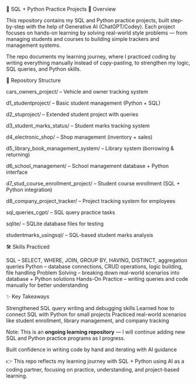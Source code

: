 🐍 SQL + Python Practice Projects
📌 Overview

This repository contains my SQL and Python practice projects, built step-by-step with the help of Generative AI (ChatGPT/Codey). Each project focuses on hands-on learning by solving real-world style problems — from managing students and courses to building simple trackers and management systems.

The repo documents my learning journey, where I practiced coding by writing everything manually instead of copy-pasting, to strengthen my logic, SQL queries, and Python skills.

📂 Repository Structure

cars_owners_project/ – Vehicle and owner tracking system

d1_studentproject/ – Basic student management (Python + SQL)

d2_stuproject/ – Extended student project with queries

d3_student_marks_status/ – Student marks tracking system

d4_electronic_shop/ – Shop management (inventory + sales)

d5_library_book_management_system/ – Library system (borrowing & returning)

d6_school_management/ – School management database + Python interface

d7_stud_course_enrollment_project/ – Student course enrollment (SQL + Python integration)

d8_company_project_tracker/ – Project tracking system for employees

sql_queries_cgpt/ – SQL query practice tasks

sqlite/ – SQLite database files for testing

studentmarks_usingsql/ – SQL-based student marks analysis

🛠️ Skills Practiced

SQL – SELECT, WHERE, JOIN, GROUP BY, HAVING, DISTINCT, aggregation queries
Python – database connections, CRUD operations, logic building, file handling
Problem Solving – breaking down real-world scenarios into database + Python solutions
Hands-On Practice – writing queries and code manually for better understanding

✨ Key Takeaways

Strengthened SQL query writing and debugging skills
Learned how to connect SQL with Python for small projects
Practiced real-world scenarios like student enrollment, library management, and company tracking

Note: This is an **ongoing learning repository** — I will continue adding new SQL and Python practice programs as I progress.



Built confidence in writing code by hand and iterating with AI guidance

👉 This repo reflects my learning journey with SQL + Python using AI as a coding partner, focusing on practice, understanding, and project-based learning.
